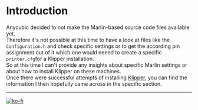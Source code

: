 <link rel=”manifest” href=”docs/manifest.webmanifest”>

# Introduction
Anycubic decided to not make the Marlin-based source code files available yet.  
Therefore it's not possible at this time to have a look at files like the `Configuration.h` and check specific settings or to get the according pin assignment out of it which one would neeed to create a specific `printer.cfg`for a Klipper installation.   
So at this time I can't provide any insights about specific Marlin settings or about how to install Klipper on these machines.  
Once there were successful attempts of installing [Klipper](fw_klipper.md), you can find the information I then hopefully came across in the specific section.  
 

---

[![ko-fi](https://ko-fi.com/img/githubbutton_sm.svg)](https://ko-fi.com/U6U5NPB51)  

